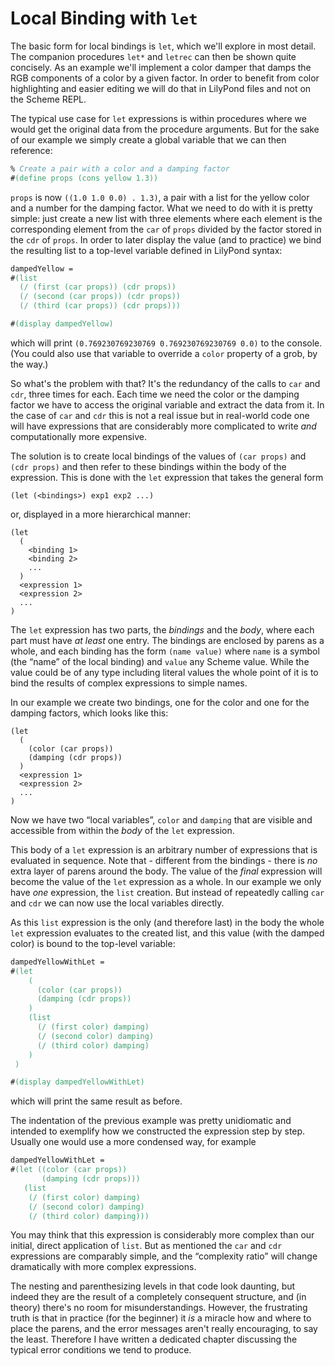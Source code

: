 # Local Binding with `let`

The basic form for local bindings is `let`, which we'll explore in most detail.
The companion procedures `let*` and `letrec` can then be shown quite concisely.
As an example we'll implement a color damper that damps the RGB components of a
color by a given factor. In order to benefit from color highlighting and easier
editing we will do that in LilyPond files and not on the Scheme REPL.

The typical use case for `let` expressions is within procedures where we would
get the original data from the procedure arguments.  But for the sake of our
example we simply create a global variable that we can then reference:

```lilypond
% Create a pair with a color and a damping factor
#(define props (cons yellow 1.3))
```

`props` is now `((1.0 1.0 0.0) . 1.3)`, a pair with a list for the yellow color
and a number for the damping factor.  What we need to do with it is pretty
simple: just create a new list with three elements where each element is the
corresponding element from the `car` of `props` divided by the factor stored in
the `cdr` of `props`.  In order to later display the value (and to practice) we
bind the resulting list to a top-level variable defined in LilyPond syntax:

```lilypond
dampedYellow =
#(list
  (/ (first (car props)) (cdr props))
  (/ (second (car props)) (cdr props))
  (/ (third (car props)) (cdr props)))

#(display dampedYellow)
```

which will print `(0.769230769230769 0.769230769230769 0.0)` to the console.
(You could also use that variable to override a `color` property of a grob, by
the way.)

So what's the problem with that?  It's the redundancy of the calls to `car` and
`cdr`, three times for each.  Each time we need the color or the damping factor
we have to access the original variable and extract the data from it.  In the
case of `car` and `cdr` this is not a real issue but in real-world code one will
have expressions that are considerably more complicated to write *and*
computationally more expensive.

The solution is to create local bindings of the values of `(car props)` and
`(cdr props)` and then refer to these bindings within the body of the
expression.  This is done with the `let` expression that takes the general form

```
(let (<bindings>) exp1 exp2 ...)
```

or, displayed in a more hierarchical manner:

```
(let
  (
    <binding 1>
    <binding 2>
    ...
  )
  <expression 1>
  <expression 2>
  ...
)
```

The `let` expression has two parts, the *bindings* and the *body*, where each
part must have *at least* one entry.  The bindings are enclosed by parens as a
whole, and each binding has the form `(name value)` where `name` is a symbol
(the “name” of the local binding) and `value` any Scheme value.  While the value
could be of any type including literal values the whole point of it is to bind
the results of complex expressions to simple names.

In our example we create two bindings, one for the color and one for the damping
factors, which looks like this:

```
(let
  (
    (color (car props))
    (damping (cdr props))
  )
  <expression 1>
  <expression 2>
  ...
)
```

Now we have two “local variables”, `color` and `damping` that are visible and
accessible from within the *body* of the `let` expression.

This body of a `let` expression is an arbitrary number of expressions that is
evaluated in sequence.  Note that - different from the bindings - there is *no*
extra layer of parens around the body.  The value of the *final* expression will
become the value of the `let` expression as a whole.  In our example we only
have *one* expression, the `list` creation.  But instead of repeatedly calling
`car` and `cdr` we can now use the local variables directly.

As this `list` expression is the only (and therefore last) in the body the whole
`let` expression evaluates to the created list, and this value (with the damped
color) is bound to the top-level variable:

```lilypond
dampedYellowWithLet =
#(let
    (
      (color (car props))
      (damping (cdr props))
    )
    (list
      (/ (first color) damping)
      (/ (second color) damping)
      (/ (third color) damping)
    )
 )

#(display dampedYellowWithLet)
```

which will print the same result as before.

The indentation of the previous example was pretty unidiomatic and intended to
exemplify how we constructed the expression step by step.  Usually one would use
a more condensed way, for example

```lilypond
dampedYellowWithLet =
#(let ((color (car props))
       (damping (cdr props)))
   (list
    (/ (first color) damping)
    (/ (second color) damping)
    (/ (third color) damping)))
```

You may think that this expression is considerably more complex than our
initial, direct application of `list`.  But as mentioned the `car` and `cdr`
expressions are comparably simple, and the “complexity ratio” will change
dramatically with more complex expressions.

The nesting and parenthesizing levels in that code look daunting, but indeed
they are the result of a completely consequent structure, and (in theory)
there's no room for misunderstandings.  However, the frustrating truth is that
in practice (for the beginner) it *is* a miracle how and where to place the
parens, and the error messages aren't really encouraging, to say the least.
Therefore I have written a dedicated chapter discussing the typical error
conditions we tend to produce.
